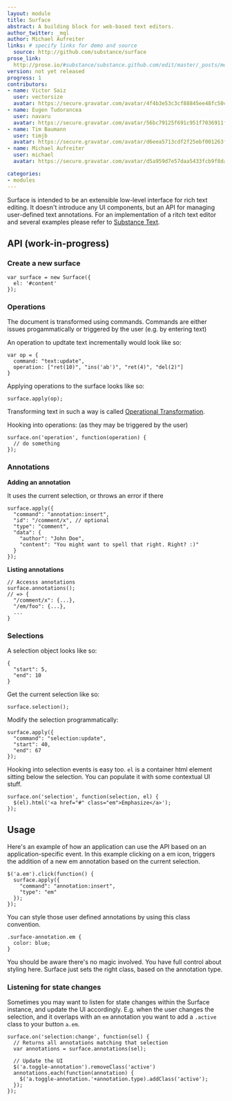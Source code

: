 ```yaml
---
layout: module
title: Surface
abstract: A building block for web-based text editors.
author_twitter: _mql
author: Michael Aufreiter
links: # specify links for demo and source
  source: http://github.com/substance/surface
prose_link:
  http://prose.io/#substance/substance.github.com/edit/master/_posts/modules/0100-01-02-surface.md
version: not yet released
progress: 1
contributors:
- name: Victor Saiz
  user: vectorsize
  avatar: https://secure.gravatar.com/avatar/4f4b3e53c3cf88845ee48fc50ccf3593?d=https://a248.e.akamai.net/assets.github.com%2Fimages%2Fgravatars%2Fgravatar-140.png
- name: Eugen Tudorancea
  user: navaru
  avatar: https://secure.gravatar.com/avatar/56bc79125f691c951f7036911f2c24d8?d=https://a248.e.akamai.net/assets.github.com%2Fimages%2Fgravatars%2Fgravatar-140.png
- name: Tim Baumann
  user: timjb
  avatar: https://secure.gravatar.com/avatar/d6eea5713cdf2f25ebf001263fbaa9f4?d=https://a248.e.akamai.net/assets.github.com%2Fimages%2Fgravatars%2Fgravatar-140.png
- name: Michael Aufreiter
  user: michael
  avatar: https://secure.gravatar.com/avatar/d5a959d7e57daa5433fcb9f8da40be4b?d=https://a248.e.akamai.net/assets.github.com%2Fimages%2Fgravatars%2Fgravatar-140.png

categories:
- modules
---
```



Surface is intended to be an extensible low-level interface for rich text editing. It doesn't introduce any UI components, but an API for managing user-defined text annotations. For an implementation of a ritch text editor and several examples please refer to [Substance Text](https://github.com/substance/text).

## API (work-in-progress)

### Create a new surface


    var surface = new Surface({
      el: '#content'
    });


### Operations

The document is transformed using commands. Commands are either issues progammatically or triggered by the user (e.g. by entering text)

An operation to updtate text incrementally would look like so:


    var op = {
      command: "text:update",
      operation: ["ret(10)", "ins('ab')", "ret(4)", "del(2)"]
    }

Applying operations to the surface looks like so:

    surface.apply(op);


Transforming text in such a way is called [Operational Transformation](http://javascript-operational-transformation.readthedocs.org/en/latest/ot-for-javascript.html#getting-started).

Hooking into operations: (as they may be triggered by the user)


    surface.on('operation', function(operation) {
      // do something
    });


### Annotations

**Adding an annotation**

It uses the current selection, or throws an error if there


    surface.apply({
      "command": "annotation:insert",
      "id": "/comment/x", // optional
      "type": "comment",
      "data": {
        "author": "John Doe",
        "content": "You might want to spell that right. Right? :)"
      }
    });


**Listing annotations**

    // Accesss annotations
    surface.annotations(); 
    // => {
      "/comment/x": {...},
      "/em/foo": {...},
      ...
    }


### Selections

A selection object looks like so:


    {
      "start": 5,
      "end": 10
    }


Get the current selection like so:


    surface.selection();


Modify the selection programmatically:

    surface.apply({
      "command": "selection:update",
      "start": 40,
      "end": 67
    });


Hooking into selection events is easy too. `el` is a container html element sitting below the selection. You can populate it with some contextual UI stuff.


    surface.on('selection', function(selection, el) {
      $(el).html('<a href="#" class="em">Emphasize</a>');
    });



## Usage

Here's an example of how an application can use the API based on an application-specific event. In this example clicking on a em icon, triggers the addition of a new em annotation based on the current selection. 


    $('a.em').click(function() {
      surface.apply({
    	"command": "annotation:insert",
        "type": "em"
      });
    });


You can style those user defined annotations by using this class convention. 


    .surface-annotation.em {
      color: blue;
    }

You should be aware there's no magic involved. You have full control about styling here. Surface just sets the right class, based on the annotation type.

### Listening for state changes

Sometimes you may want to listen for state changes within the Surface instance, and update the UI accordingly. E.g. when the user changes the selection, and it overlaps with an `em` annotation you want to add a `.active` class to your button `a.em`.


    surface.on('selection:change', function(sel) {
      // Returns all annotations matching that selection
      var annotations = surface.annotations(sel);

      // Update the UI
      $('a.toggle-annotation').removeClass('active')
      annotations.each(function(annotation) {
        $('a.toggle-annotation.'+annotation.type).addClass('active');
      });
    });